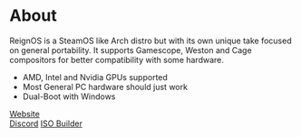 # About
ReignOS is a SteamOS like Arch distro but with its own unique take focused on general portability. It supports Gamescope, Weston and Cage compositors for better compatibility with some hardware.

* AMD, Intel and Nvidia GPUs supported
* Most General PC hardware should just work
* Dual-Boot with Windows

[Website](http://reign-studios.com/ReignOS/)<br>
[Discord](https://disboard.org/server/1344845464175902750)
[ISO Builder](https://github.com/reignstudios/ReignOS.ISO)